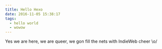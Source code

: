 ```yaml
---
title: Hello Hexo
date: 2016-11-05 15:38:17
tags:
  - hello world
  - wowow
---
```


Yes we are here, we are queer, we gon fill the nets with IndieWeb cheer \o/
